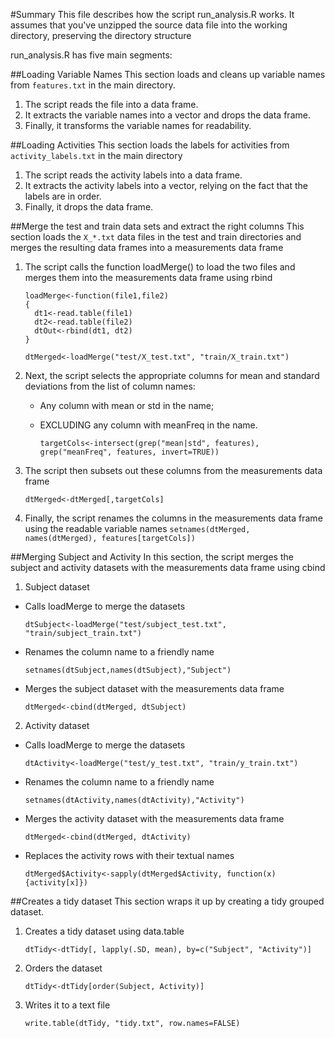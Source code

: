 #Summary
This file describes how the script run_analysis.R works.  It assumes that you've unzipped the source data file into the working directory,  preserving the directory structure

run_analysis.R has five main segments:

##Loading Variable Names
This section loads and cleans up variable names from ```features.txt``` in the main directory.

1. The script reads the file into a data frame.  
2. It extracts the variable names into a vector and drops the data frame.
3. Finally, it transforms the variable names for readability.

##Loading Activities
This section loads the labels for activities from ```activity_labels.txt``` in the main directory

1. The script reads the activity labels into a data frame.
2. It extracts the activity labels into a vector, relying on the fact that the labels are in order.
3. Finally, it drops the data frame.

##Merge the test and train data sets and extract the right columns
This section loads the ```X_*.txt``` data files in the test and train directories and merges the resulting data frames into a measurements data frame

1. The script calls the function loadMerge() to load the two files and merges them into the measurements data frame using rbind

    ```
    loadMerge<-function(file1,file2)
    {
      dt1<-read.table(file1)
      dt2<-read.table(file2)
      dtOut<-rbind(dt1, dt2)
    }
    ```

    ```dtMerged<-loadMerge("test/X_test.txt", "train/X_train.txt")```

2. Next, the script selects the appropriate columns for mean and standard deviations from the list of column names:
    + Any column with mean or std in the name;
    + EXCLUDING any column with meanFreq in the name.
   
      ```targetCols<-intersect(grep("mean|std", features), grep("meanFreq", features, invert=TRUE))```
  
3. The script then subsets out these columns from the measurements data frame

    ```dtMerged<-dtMerged[,targetCols]```

4. Finally, the script renames the columns in the measurements data frame using the readable variable names
    ```setnames(dtMerged, names(dtMerged), features[targetCols])```

##Merging Subject and Activity
In this section, the script merges the subject and activity datasets with the measurements data frame using cbind

1. Subject dataset 

  + Calls loadMerge to merge the datasets
  
    ```dtSubject<-loadMerge("test/subject_test.txt", "train/subject_train.txt")```
    
  + Renames the column name to a friendly name
  
    ```setnames(dtSubject,names(dtSubject),"Subject")```
    
  + Merges the subject dataset with the measurements data frame
  
    ```dtMerged<-cbind(dtMerged, dtSubject)```
    
2. Activity dataset

  + Calls loadMerge to merge the datasets
  
    ```dtActivity<-loadMerge("test/y_test.txt", "train/y_train.txt")```
    
  + Renames the column name to a friendly name
  
    ```setnames(dtActivity,names(dtActivity),"Activity")```
    
  + Merges the activity dataset with the measurements data frame
  
    ```dtMerged<-cbind(dtMerged, dtActivity)```  
    
  + Replaces the activity rows with their textual names
  
    ```dtMerged$Activity<-sapply(dtMerged$Activity, function(x){activity[x]})```

##Creates a tidy dataset
This section wraps it up by creating a tidy grouped dataset.

1. Creates a tidy dataset using data.table

    ```dtTidy<-dtTidy[, lapply(.SD, mean), by=c("Subject", "Activity")]```
    
2. Orders the dataset

    ```dtTidy<-dtTidy[order(Subject, Activity)]```
    
3. Writes it to a text file

    ```write.table(dtTidy, "tidy.txt", row.names=FALSE)```
